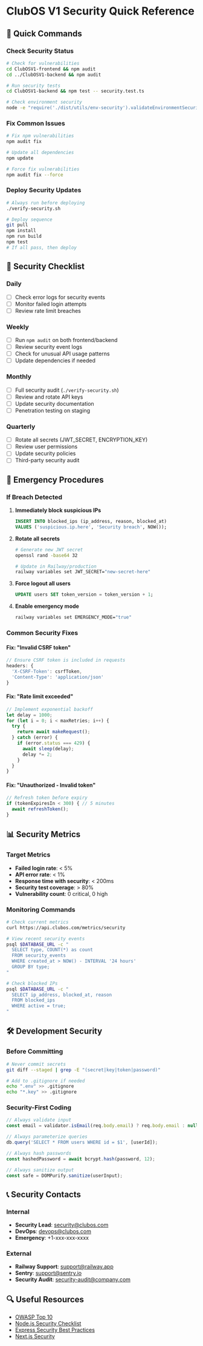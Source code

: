 # ClubOS V1 Security Quick Reference

## 🚀 Quick Commands

### Check Security Status
```bash
# Check for vulnerabilities
cd ClubOSV1-frontend && npm audit
cd ../ClubOSV1-backend && npm audit

# Run security tests
cd ClubOSV1-backend && npm test -- security.test.ts

# Check environment security
node -e "require('./dist/utils/env-security').validateEnvironmentSecurity()"
```

### Fix Common Issues
```bash
# Fix npm vulnerabilities
npm audit fix

# Update all dependencies
npm update

# Force fix vulnerabilities
npm audit fix --force
```

### Deploy Security Updates
```bash
# Always run before deploying
./verify-security.sh

# Deploy sequence
git pull
npm install
npm run build
npm test
# If all pass, then deploy
```

## 🔐 Security Checklist

### Daily
- [ ] Check error logs for security events
- [ ] Monitor failed login attempts
- [ ] Review rate limit breaches

### Weekly
- [ ] Run `npm audit` on both frontend/backend
- [ ] Review security event logs
- [ ] Check for unusual API usage patterns
- [ ] Update dependencies if needed

### Monthly
- [ ] Full security audit (`./verify-security.sh`)
- [ ] Review and rotate API keys
- [ ] Update security documentation
- [ ] Penetration testing on staging

### Quarterly
- [ ] Rotate all secrets (JWT_SECRET, ENCRYPTION_KEY)
- [ ] Review user permissions
- [ ] Update security policies
- [ ] Third-party security audit

## 🚨 Emergency Procedures

### If Breach Detected
1. **Immediately block suspicious IPs**
   ```sql
   INSERT INTO blocked_ips (ip_address, reason, blocked_at)
   VALUES ('suspicious.ip.here', 'Security breach', NOW());
   ```

2. **Rotate all secrets**
   ```bash
   # Generate new JWT secret
   openssl rand -base64 32
   
   # Update in Railway/production
   railway variables set JWT_SECRET="new-secret-here"
   ```

3. **Force logout all users**
   ```sql
   UPDATE users SET token_version = token_version + 1;
   ```

4. **Enable emergency mode**
   ```bash
   railway variables set EMERGENCY_MODE="true"
   ```

### Common Security Fixes

#### Fix: "Invalid CSRF token"
```javascript
// Ensure CSRF token is included in requests
headers: {
  'X-CSRF-Token': csrfToken,
  'Content-Type': 'application/json'
}
```

#### Fix: "Rate limit exceeded"
```javascript
// Implement exponential backoff
let delay = 1000;
for (let i = 0; i < maxRetries; i++) {
  try {
    return await makeRequest();
  } catch (error) {
    if (error.status === 429) {
      await sleep(delay);
      delay *= 2;
    }
  }
}
```

#### Fix: "Unauthorized - Invalid token"
```javascript
// Refresh token before expiry
if (tokenExpiresIn < 300) { // 5 minutes
  await refreshToken();
}
```

## 📊 Security Metrics

### Target Metrics
- **Failed login rate**: < 5%
- **API error rate**: < 1%
- **Response time with security**: < 200ms
- **Security test coverage**: > 80%
- **Vulnerability count**: 0 critical, 0 high

### Monitoring Commands
```bash
# Check current metrics
curl https://api.clubos.com/metrics/security

# View recent security events
psql $DATABASE_URL -c "
  SELECT type, COUNT(*) as count 
  FROM security_events 
  WHERE created_at > NOW() - INTERVAL '24 hours'
  GROUP BY type;
"

# Check blocked IPs
psql $DATABASE_URL -c "
  SELECT ip_address, blocked_at, reason 
  FROM blocked_ips 
  WHERE active = true;
"
```

## 🛠️ Development Security

### Before Committing
```bash
# Never commit secrets
git diff --staged | grep -E "(secret|key|token|password)"

# Add to .gitignore if needed
echo ".env" >> .gitignore
echo "*.key" >> .gitignore
```

### Security-First Coding
```typescript
// Always validate input
const email = validator.isEmail(req.body.email) ? req.body.email : null;

// Always parameterize queries
db.query('SELECT * FROM users WHERE id = $1', [userId]);

// Always hash passwords
const hashedPassword = await bcrypt.hash(password, 12);

// Always sanitize output
const safe = DOMPurify.sanitize(userInput);
```

## 📞 Security Contacts

### Internal
- **Security Lead**: security@clubos.com
- **DevOps**: devops@clubos.com
- **Emergency**: +1-xxx-xxx-xxxx

### External
- **Railway Support**: support@railway.app
- **Sentry**: support@sentry.io
- **Security Audit**: security-audit@company.com

## 🔍 Useful Resources

- [OWASP Top 10](https://owasp.org/www-project-top-ten/)
- [Node.js Security Checklist](https://blog.risingstack.com/node-js-security-checklist/)
- [Express Security Best Practices](https://expressjs.com/en/advanced/best-practice-security.html)
- [Next.js Security](https://nextjs.org/docs/advanced-features/security-headers)
